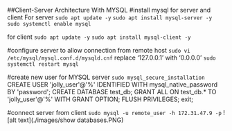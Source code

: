 ##Client-Server Architecture With MYSQL
#install mysql for server and client
For server
`sudo apt update -y`
`sudo apt install mysql-server -y`
`sudo systemctl enable mysql`

for client
`sudo apt update -y`
`sudo apt install mysql-client -y`

#configure server to allow connection from remote host
`sudo vi /etc/mysql/mysql.conf.d/mysqld.cnf`
replace ‘127.0.0.1’ with ‘0.0.0.0’
`sudo systemctl restart mysql`

#create new user for MYSQL server
`sudo mysql_secure_installation`
CREATE USER 'jolly_user'@'%' IDENTIFIED WITH mysql_native_password BY 'password';
CREATE DATABASE test_db;
GRANT ALL ON test_db.* TO 'jolly_user'@'%' WITH GRANT OPTION;
FLUSH PRIVILEGES;
exit;

#connect server from client
`sudo mysql -u remote_user -h 172.31.47.9 -p`
![alt text](./images/show databases.PNG)
